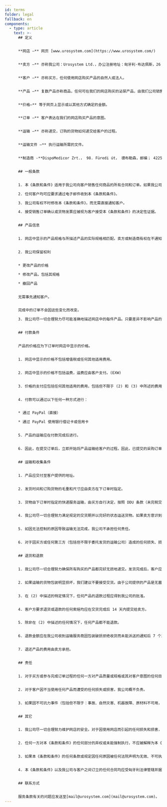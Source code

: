 ```yaml
---
id: terms
folder: legal
fallback: en
components:
  - type: article
    text: >-
      ## 定义


      **网店 –** 网页 [www.urosystem.com](https://www.urosystem.com/)


      **卖方 –** 亦称我公司：Urosystem Ltd.，办公注册地址：匈牙利·布达佩斯，26 Szent István park，邮编：１１３７，欧盟VAT号：HU22923820. 


      **客户 –** 亦称买方，任何使用网店购买产品的自然人或法人。


      **产品 –** 复数产品亦称商品，任何可在我们的网店购买的泌尿产品，由我们公司销售，由客户购买。


      **价格–** 等于网页上显示或以其他方式确定的金额。 


      **订单 –** 客户表达在我们的网店购买产品的意图。 


      **运输 –** 亦称递交，订购的货物如何递交给客户的过程。


      **运输文件 –** 执行运输所需的文件。


      **制造商 -**DispoMedicor Zrt.， 98. Füredi út， 德布勒森，邮编； 4225，匈牙利。  


      ## 一般条款


      1. 本《条款和条件》适用于我公司向客户销售任何商品的所有合同和订单。如果我公司与客户之间签订了任何单独的合同，并且其中包含与本《条款和条件》不同的任何信息，则应适用单独合同中的条款和条件。本《条款和条件》中未在单独合同中详细说明的任何条款和条件也适用于单独合同。

      2. 任何客户均可应要求通过电子邮件收到本《条款和条件》。

      3. 我公司有权不时修改本《条款和条件》，而无需直接通知客户。 

      4. 接受销售订单确认或货物发票应被视为客户接受本《条款和条件》的决定性证据。


      ## 产品信息


      1. 网店中显示的产品规格与所描述产品的实际规格相匹配。卖方或制造商有权在不通知卖方客户的情况下修改规格。我公司尽一切合理努力提供网店中所有产品有关的准确和最新信息。如有疑问，客户可以联系卖方确认。


      2. 我公司保留权利


      * 更改产品的价格

      * 修改产品，包括其规格

      * 撤回产品


      无需事先通知客户。


      完成中的订单不会因这些变化而改变。

      3. 我公司尽一切合理努力尽可能准确地描述网店中的每件产品。只要差异不影响产品的可用性或网店中直接描述的规格，卖方对产品插图与交付产品之间的细微差异不承担任何责任。客户可以联系我公司确认货物的任何详细信息。 


      ## 付款条件


      产品的价格应为下订单时网店中显示的价格。


      1. 网店中显示的价格不包括增值税或任何其他适用费用。


      2. 网店中显示的价格不包括运费，运费应由客户支付。(EXW)


      3. 价格的支付应包括任何其他适用的费用，包括但不限于 (2) 和 (3) 中所述的费用，应在订单确认后立即执行。


      4. 付款可以通过以下任何一种方式进行：


      * 通过 PayPal（直接） 

      * 通过 PayPal 使用银行借记卡或信用卡


      5. 产品的运输应在付款完成后进行。


      6. 因此，在提交订单后，立即开始将产品运输给客户的过程。因此，已提交的采购订单无法撤回。 


      ## 运输和收集条件


      1. 产品应交付至客户提供的地址。


      2. 发货时间和订购货物的毛重和尺寸应由卖方在下订单时指定。


      3. 货物由下订单时指定的快递服务运输，由买方自行决定，按照 DDU 条款（未完税交货）订购产品时确定的价格。


      4. 我公司尽一切合理努力满足规定的交货期并以完好的状态运送货物。如果卖方意识到在事先指定的时间段内未能递交货物，则应通知买方。


      5. 如因无法控制的原因导致运输无法完成，我公司不承担任何责任。


      6. 对于因买方或任何第三方（包括但不限于委托发货的运输公司）造成的任何损失、损害或费用，我司不承担任何责任。 


      ## 退货和退款


      1. 我公司尽一切合理努力确保所有购买的产品都完好无损地递交。发货完成后，客户应检查确认产品的数量和状态。


      2. 如果运输的货物包装明显损坏，我们建议不要接受交货。由于公司提供的产品是无菌产品，因此无法更换。  


      3. 在 (2) 中描述的特定情况下，任何产品的退款过程应得到我公司的批准。


      4. 客户方要求退货或退款的任何索赔均应在交货完成后 14 天内提交给卖方。 


      5. 除非在 (2) 中描述的任何情况下，任何产品都不能退款。 


      6. 退款金额应在我公司收到运输服务商因包装破损拒绝收货而未能派送的通知后 7 个工作日内划转，客户银行明细可查询后。


      7. 退还产品的费用由卖方承担。 


      ## 责任


      1. 对于买方或参与完成订单过程的任何一方对产品质量或规格或其对客户意图的任何目的的适用性所产生的任何影响，我公司概不负责。


      2. 对于客户因不当使用任何产品而遭受的任何损失或损害，我公司概不负责。 


      3. 如果因不可抗力事件（包括但不限于：事故、自然灾害、机器故障、原材料不可用，罢工，天灾）导致延迟或未能履行本《条款和条件》中规定的任何义务，我公司不承担任何责任。如果任何延迟持续了我公司认为不合理的时间，或者如果为克服不可抗力事件引起的障碍所做的任何努力是徒劳的，卖方可以终止合同而无需承担任何责任。 


      ## 其它


      1. 我公司尽一切合理努力维护网店的安全。对于因使用网店而引起的任何损失和损害，我公司概不负责。


      2. 任何一方对本《条款和条件》的任何部分的弃权或未能强制执行，不应被解释为本《条款和条件》的其他部分的弃权，也不应被解释为对该条款和条件的同一部分的弃权。


      3. 如果本《条款和条件》的任何条款或规定因任何原因被任何法院声明为无效、不可执行或非法，则本《条款和条件》的其余部分仍应适用。


      4. 本《条款和条件》以及我公司与客户之间订立的任何合同均应受匈牙利法律管辖并据其解释。双方特此服从匈牙利法院的专属管辖权。 


      ## 联系方式


      服务条款有关的问题应发送至[mail@urosystem.com](mail@urosystem.com)。
---
```

